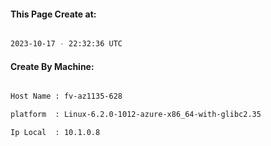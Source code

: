 
   
#### This Page Create at:

```bash

2023-10-17 - 22:32:36 UTC

```

#### Create By Machine:

```bash

Host Name : fv-az1135-628

platform  : Linux-6.2.0-1012-azure-x86_64-with-glibc2.35

Ip Local  : 10.1.0.8

```

